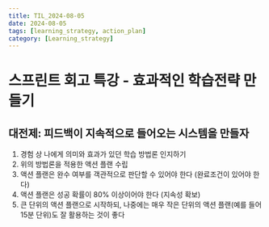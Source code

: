 ```yaml
---
title: TIL_2024-08-05
date: 2024-08-05
tags: [learning_strategy, action_plan]
category: [Learning_strategy]
---
```


# 스프린트 회고 특강 - 효과적인 학습전략 만들기

## **대전제: 피드백이 지속적으로 들어오는 시스템을 만들자**
1. 경험 상 나에게 의미와 효과가 있던 학습 방법론 인지하기
2. 위의 방법론을 적용한 액션 플랜 수립
3. 액션 플랜은 완수 여부를 객관적으로 판단할 수 있어야 한다 (완료조건이 있어야 한다)
4. 액션 플랜은 성공 확률이 80% 이상이어야 한다 (지속성 확보)
4. 큰 단위의 액션 플랜으로 시작하되, 나중에는 매우 작은 단위의 액션 플랜(예를 들어 15분 단위)도 잘 활용하는 것이 좋다